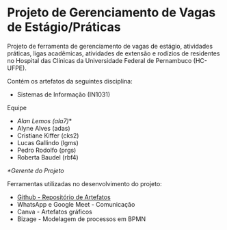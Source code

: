 # Projeto de Gerenciamento de Vagas de Estágio/Práticas
Projeto de ferramenta de gerenciamento de vagas de estágio, atividades práticas, ligas acadêmicas, atividades de extensão e rodízios de residentes no Hospital das Clínicas da Universidade Federal de Pernambuco (HC-UFPE).

Contém os artefatos da seguintes disciplina:

* Sistemas de Informação (IN1031)

Equipe

* _Alan Lemos (ala7)_*
* Alyne Alves (adas)
* Cristiane Kiffer (cks2)
* Lucas Gallindo (lgms)
* Pedro Rodolfo (prgs)
* Roberta Baudel (rbf4)
  
_*Gerente do Projeto_

Ferramentas utilizadas no desenvolvimento do projeto:

* [Github - Repositório de Artefatos](https://github.com/prgsouza/gpn)
* WhatsApp e Google Meet - Comunicação
* Canva - Artefatos gráficos 
* Bizage - Modelagem de processos em BPMN

